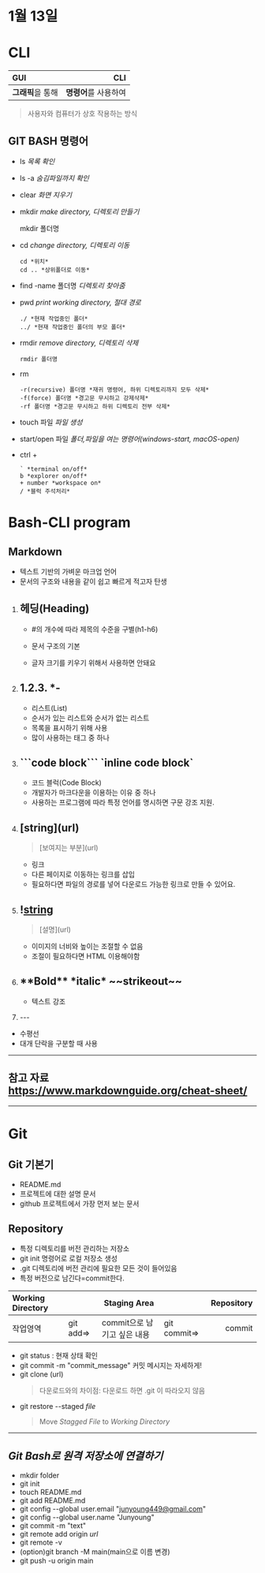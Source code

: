 # 1월 13일
# CLI
|GUI|CLI|
|:---|---:|
|**그래픽**을 통해|**명령어**를 사용하여|
>사용자와 컴퓨터가 상호 작용하는 방식
## GIT BASH 명령어
   * ls *목록 확인*

   * ls -a *숨김파일까지 확인*
   
   * clear *화면 지우기*
   
   * mkdir *make directory, 디렉토리 만들기*
   
      mkdir 폴더명
   
   * cd *change directory, 디렉토리 이동*
   
         cd *위치*
         cd .. *상위폴더로 이동*
   
   * find -name 폴더명 *디렉토리 찾아줌*
   
   *  pwd *print working directory, 절대 경로*
         
          ./ *현재 작업중인 폴더*
          ../ *현재 작업중인 폴더의 부모 폴더*
   
   
* rmdir *remove directory, 디렉토리 삭제*
   
      rmdir 폴더명
   
* rm
      
      -r(recursive) 폴더명 *재귀 명령어, 하위 디렉토리까지 모두 삭제*
      -f(force) 폴더명 *경고문 무시하고 강제삭제*
      -rf 폴더명 *경고문 무시하고 하위 디렉토리 전부 삭제*
* touch 파일 *파일 생성*
* start/open 파일 *폴더,파일을 여는 명령어(windows-start, macOS-open)*
* ctrl + 
  
      ` *terminal on/off*
      b *explorer on/off*
      + number *workspace on*
      / *블럭 주석처리*

# Bash-CLI program

## Markdown
   * 텍스트 기반의 가벼운 마크업 언어
   * 문서의 구조와 내용을 같이 쉽고 빠르게 적고자 탄생

1. ## 헤딩(Heading)
   * #의 개수에 따라 제목의 수준을 구별(h1-h6)

   * 문서 구조의 기본
   * 글자 크기를 키우기 위해서 사용하면 안돼요

2. ## 1.2.3. *-
   * 리스트(List)
   * 순서가 있는 리스트와 순서가 없는 리스트
   * 목록을 표시하기 위해 사용
   * 많이 사용하는 태그 중 하나

3. ## \```code block``` \`inline code block`
   * 코드 블럭(Code Block)
   * 개발자가 마크다운을 이용하는 이유 중 하나
   * 사용하는 프로그램에 따라 특정 언어를 명시하면 구문 강조 지원.

4. ## \[string](url)
      >\[보여지는 부분](url)
   * 링크
   * 다른 페이지로 이동하는 링크를 삽입
   * 필요하다면 파일의 경로를 넣어 다운로드 가능한 링크로 만들 수 있어요.

5. ## \![string](img_url)
   >\[설명](url)
   * 이미지의 너비와 높이는 조절할 수 없음
   * 조절이 필요하다면 HTML 이용해야함

6. ## \*\*Bold** \*italic* \~~strikeout~~
   * 텍스트 강조

7. \---
* 수평선
* 대개 단락을 구분할 때 사용

---
## 참고 자료 https://www.markdownguide.org/cheat-sheet/
---


# Git

## Git 기본기
   * README.md
   * 프로젝트에 대한 설명 문서
   * github 프로젝트에서 가장 먼저 보는 문서

## Repository
   * 특정 디렉토리를 버전 관리하는 저장소
   * git init 명령어로 로컬 저장소 생성
   * .git 디렉토리에 버전 관리에 필요한 모든 것이 들어있음
   * 특정 버전으로 남긴다=commit한다.

|Working Directory||Staging Area||Repository|
|:---|---|---|---|---:|
|작업영역|git add=>|commit으로 남기고 싶은 내용|git commit=>|commit|

   * git status : 현재 상태 확인
   * git commit -m "commit_message" 커밋 메시지는 자세하게!
   * git clone (url) 
      > 다운로드와의 차이점: 다운로드 하면 .git 이 따라오지 않음
   * git restore --staged *file* 
      > Move *Stagged File* to *Working Directory* 
   ---
## *Git Bash로 원격 저장소에 연결하기*
  * mkdir folder
  * git init
  * touch README.md
  * git add README.md
  * git config --global user.email "junyoung449@gmail.com"
  * git config --global user.name "Junyoung"
  * git commit -m "text"
   * git remote add origin *url* 
   * git remote -v 
   * (option)git branch -M main(main으로 이름 변경)
   * git push -u origin main